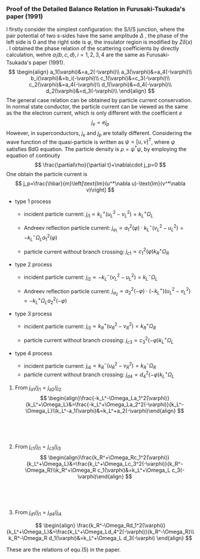 ### Proof of the Detailed Balance Relation in Furusaki-Tsukada's paper (1991)

I firstly consider the simplest configuration: the S/I/S junction, where the pair potential of two s-sides have the same amplitude $\Delta$ , the phase of the left side is 0 and the right side is $\varphi$, the insulator region is modified by $Z\delta(x)$ . I obtained the phase relation of the scattering coefficients by directly calculation, wehre $a_i(b,c,d),i=1,2,3,4$ are the same as Furusaki-Tsukada's paper (1991).
$$
\begin{align}
a_1(\varphi)&=a_2(-\varphi)\\
a_3(\varphi)&=a_4(-\varphi)\\
b_i(\varphi)&=b_i(-\varphi)\\
c_1(\varphi)&=c_3(-\varphi)\\
c_2(\varphi)&=a_4(-\varphi)\\
d_1(\varphi)&=d_4(-\varphi)\\
d_2(\varphi)&=d_3(-\varphi)\\
\end{align}
$$
The general case relation can be obtained by particle current conservation. In normal state conductor, the particle current can be viewed as the same as the the electron current, which is only different with the coefficient $e$
$$
j_e=ej_p
$$
However, in superconductors, $j_e$ and $j_p$ are totally different. Considering the wave function of the quasi-particle is written as $\psi=[u,v]^{T}$, where $\psi$ satisfies BdG equation. The particle density is $\rho=\psi^\dagger\psi$, by employing the equation of continuity  
$$
\frac{\partial\rho}{\partial t}+\nabla\cdot j_p=0
$$
One obtain the particle current is 
$$
j_p=\frac{\hbar}{m}\left[\text{Im}(u^*\nabla u)-\text{Im}(v^*\nabla v)\right]
$$

- type 1 process

  - incident particle current: $j_{i1}\propto k_L^+(u_L^2-v_L^2)=k_L^+\Omega_L$ 


  - Andreev reflection particle current: $j_{a_1}\propto a_1^2(\varphi)\cdot k_L^-(v_L^2-u_L^2)=-k_L^-\Omega_La_1^2(\varphi)$


  - particle current without branch crossing: $j_{c1}\propto c_1^2(\varphi)k_R^+\Omega_R$

- type 2 process

  - incident particle current: $j_{i2}\propto -k_L^-(v_L^2-u_L^2)=k_L^-\Omega_L$ 


  - Andreev reflection particle current: $j_{a_2}\propto a_2^2(-\varphi)\cdot (-k_L^+)(u_L^2-v_L^2)=-k_L^+\Omega_La_2^2(-\varphi)$

- type 3 process

   - incident particle current: $j_{i3}\propto k_R^+(u_R^2-v_R^2)=k_R^+\Omega_R$ 

   - particle current without branch crossing: $j_{c3}\propto c_3^2(-\varphi)k_L^+\Omega_L$

- type 4 process

   - incident particle current: $j_{i4}\propto k_R^-(u_R^2-v_R^2)=k_R^-\Omega_R$
   - particle current without branch crossing: $j_{d4}\propto d_4^2(-\varphi)k_L^+\Omega_L$

1. From $j_{a1}/j_{i1}=j_{a2}/j_{i2}$
   $$
   \begin{align}\frac{-k_L^-\Omega_La_1^2(\varphi)}{k_L^+\Omega_L}&=\frac{-k_L^+\Omega_La_2^2(-\varphi)}{k_L^-\Omega_L}\\k_L^-a_1(\varphi)&=k_L^+a_2(-\varphi)\end{align}
   $$


   ​				
   ​					
   ​						

2. From $j_{c1}/j_{i1}=j_{c3}/j_{i3}$
   $$
   \begin{align}\frac{k_R^+\Omega_Rc_1^2(\varphi)}{k_L^+\Omega_L}&=\frac{k_L^+\Omega_Lc_3^2(-\varphi)}{k_R^-\Omega_R}\\k_R^+\Omega_R c_1(\varphi)&=k_L^+\Omega_L c_3(-\varphi)\end{align}
   $$


   ​				
   ​					
   ​						

3. From $j_{d1}/j_{i1}=j_{d4}/j_{i4}$

$$
\begin{align}
\frac{k_R^-\Omega_Rd_1^2(\varphi)}{k_L^+\Omega_L}&=\frac{k_L^+\Omega_Ld_4^2(-\varphi)}{k_R^-\Omega_R}\\
k_R^-\Omega_R d_1(\varphi)&=k_L^+\Omega_L d_3(-\varphi)
\end{align}
$$

These are the relations of equ.(5) in the paper.